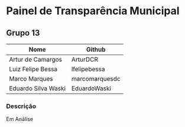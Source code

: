 # Painel de Transparência Municipal

## Grupo 13
| Nome                | Github              |
|---------------------|---------------------|
| Artur de Camargos   | ArturDCR            |
| Luiz Felipe Bessa   | lfelipebessa        |
| Marco Marques       | marcomarquesdc      |
| Eduardo Silva Waski | EduardoWaski        |

### Descrição

Em Análise
